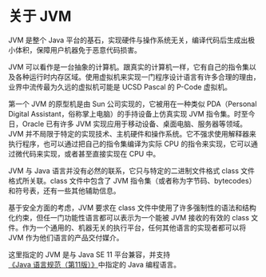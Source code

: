 # 关于 JVM

JVM 是整个 Java 平台的基石，实现硬件与操作系统无关，编译代码后生成出极小体积，保障用户机器免于恶意代码损害。

JVM 可以看作是一台抽象的计算机。跟真实的计算机一样，它有自己的指令集以及各种运行时内存区域。使用虚拟机来实现一门程序设计语言有许多合理的理由，业界中流传最为久远的虚拟机可能是 UCSD Pascal 的 P-Code 虚拟机。

第一个 JVM 的原型机是由 Sun 公司实现的，它被用在一种类似 PDA（Personal Digital Assistant，俗称掌上电脑）的手持设备上仿真实现 JVM 指令集。时至今日，Oracle 已有许多 JVM 实现应用于移动设备、桌面电脑、服务器等领域。JVM 并不局限于特定的实现技术、主机硬件和操作系统。它不强求使用解释器来执行程序，也可以通过把自己的指令集编译为实际 CPU 的指令来实现，它可以通过微代码来实现，或者甚至直接实现在 CPU 中。

JVM 与 Java 语言并没有必然的联系，它只与特定的二进制文件格式 class 文件格式所关联。class 文件中包含了 JVM 指令集（或者称为字节码、bytecodes）和符号表，还有一些其他辅助信息。

基于安全方面的考虑，JVM 要求在 class 文件中使用了许多强制性的语法和结构化约束，但任一门功能性语言都可以表示为一个能被 JVM 接收的有效的 class 文件。作为一个通用的、机器无关的执行平台，任何其他语言的实现者都可以将 JVM 作为他们语言的产品交付媒介。

这里指定的 JVM 是与 Java SE 11 平台兼容，并支持 [《Java 语言规范（第11版）》](http://docs.oracle.com/javase/specs/jls/se11/html/index.html)中指定的 Java 编程语言。
